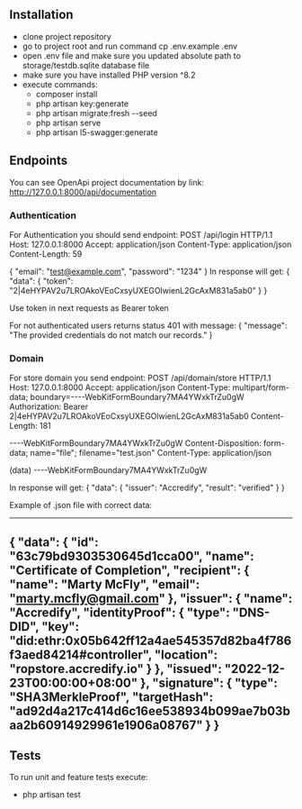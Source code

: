 ## Installation

- clone project repository
- go to project root and run command cp .env.example .env
- open .env file and make sure you updated absolute path to storage/testdb.sqlite database file
- make sure you have installed PHP version ^8.2 
- execute commands:
    - composer install
    - php artisan key:generate
    - php artisan migrate:fresh --seed
    - php artisan serve
    - php artisan l5-swagger:generate 


## Endpoints
You can see OpenApi project documentation by link: http://127.0.0.1:8000/api/documentation 
### Authentication
For Authentication you should send endpoint:
POST /api/login HTTP/1.1
Host: 127.0.0.1:8000
Accept: application/json
Content-Type: application/json
Content-Length: 59

{
"email": "test@example.com",
"password": "1234"
}
In response will get:
{
    "data": {
        "token": "2|4eHYPAV2u7LROAkoVEoCxsyUXEGOlwienL2GcAxM831a5ab0"
    }
}

Use token in next requests as Bearer token 

For not authenticated users returns status 401 with message:
{
"message": "The provided credentials do not match our records."
}

### Domain
For store domain you send endpoint:
POST /api/domain/store HTTP/1.1
Host: 127.0.0.1:8000
Accept: application/json
Content-Type: multipart/form-data; boundary=----WebKitFormBoundary7MA4YWxkTrZu0gW
Authorization: Bearer 2|4eHYPAV2u7LROAkoVEoCxsyUXEGOlwienL2GcAxM831a5ab0
Content-Length: 181

----WebKitFormBoundary7MA4YWxkTrZu0gW
Content-Disposition: form-data; name="file"; filename="test.json"
Content-Type: application/json

(data)
----WebKitFormBoundary7MA4YWxkTrZu0gW

In response will get:
{
    "data": {
        "issuer": "Accredify",
        "result": "verified"
    }
}

Example of .json file with correct data:

-----------------------------------------------------------------------------------------

{
"data": {
"id": "63c79bd9303530645d1cca00",
"name": "Certificate of Completion",
"recipient": {
"name": "Marty McFly",
"email": "marty.mcfly@gmail.com"
},
"issuer": {
"name": "Accredify",
"identityProof": {
"type": "DNS-DID",
"key": "did:ethr:0x05b642ff12a4ae545357d82ba4f786f3aed84214#controller",
"location": "ropstore.accredify.io"
}
},
"issued": "2022-12-23T00:00:00+08:00"
},
"signature": {
"type": "SHA3MerkleProof",
"targetHash": "ad92d4a217c414d6c16ee538934b099ae7b03baa2b60914929961e1906a08767"
}
}
---------------------------------------------------------------------------------------------

## Tests
To run unit and feature tests execute:
- php artisan test
